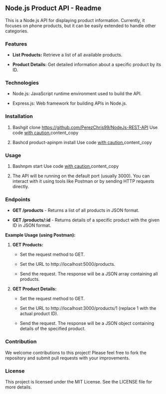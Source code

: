 Node.js Product API - Readme
----------------------------

This is a Node.js API for displaying product information. Currently, it focuses on phone products, but it can be easily extended to handle other categories.

### Features

*   **List Products:** Retrieve a list of all available products.
    
*   **Product Details:** Get detailed information about a specific product by its ID.
    

### Technologies

*   Node.js: JavaScript runtime environment used to build the API.
    
*   Express.js: Web framework for building APIs in Node.js.
    

### Installation

1.  Bashgit clone https://github.com/PerezChris99/NodeJs-REST-API Use code [with caution.](/faq#coding)content\_copy
    
2.  Bashcd product-apinpm install Use code [with caution.](/faq#coding)content\_copy
    

### Usage

1.  Bashnpm start Use code [with caution.](/faq#coding)content\_copy
    
2.  The API will be running on the default port (usually 3000). You can interact with it using tools like Postman or by sending HTTP requests directly.
    

### Endpoints

*   **GET /products** - Returns a list of all products in JSON format.
    
*   **GET /products/:id** - Returns details of a specific product with the given ID in JSON format.
    

**Example Usage (using Postman):**

1.  **GET Products:**
    
    *   Set the request method to GET.
        
    *   Set the URL to http://localhost:5000/products.
        
    *   Send the request. The response will be a JSON array containing all products.
        
2.  **GET Product Details:**
    
    *   Set the request method to GET.
        
    *   Set the URL to http://localhost:3000/products/1 (replace 1 with the actual product ID).
        
    *   Send the request. The response will be a JSON object containing details of the specified product.
        

### Contribution

We welcome contributions to this project! Please feel free to fork the repository and submit pull requests with your improvements.

### License

This project is licensed under the MIT License. See the LICENSE file for more details.